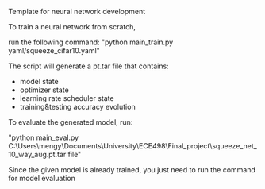 Template for neural network development

To train a neural network from scratch,

run the following command: "python main_train.py yaml/squeeze_cifar10.yaml"

The script will generate a pt.tar file that contains:
- model state
- optimizer state
- learning rate scheduler state
- training&testing accuracy evolution

To evaluate the generated model, run:

"python main_eval.py C:\Users\mengy\Documents\University\ECE498\Final_project\squeeze_net_10_way_aug.pt.tar file"

Since the given model is already trained, you just need to run the command for model evaluation
